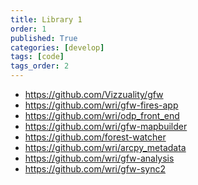 ```yaml
---
title: Library 1
order: 1
published: True
categories: [develop]
tags: [code]
tags_order: 2
---
```


<ul>
  <li><a target="_blank" href="https://github.com/Vizzuality/gfw">https://github.com/Vizzuality/gfw</a></li>
  <li><a target="_blank" href="https://github.com/wri/gfw-fires-app">https://github.com/wri/gfw-fires-app</a></li>
  <li><a target="_blank" href="https://github.com/wri/odp_front_end">https://github.com/wri/odp_front_end</a></li>
  <li><a target="_blank" href="https://github.com/wri/gfw-mapbuilder">https://github.com/wri/gfw-mapbuilder</a></li>
  <li><a target="_blank" href="https://github.com/forest-watcher">https://github.com/forest-watcher</a></li>

  <li><a target="_blank" href="https://github.com/wri/arcpy_metadata">https://github.com/wri/arcpy_metadata</a></li>
  <li><a target="_blank" href="https://github.com/wri/gfw-analysis">https://github.com/wri/gfw-analysis</a></li>
  <li><a target="_blank" href="https://github.com/wri/gfw-sync2">https://github.com/wri/gfw-sync2</a></li>
</ul>

